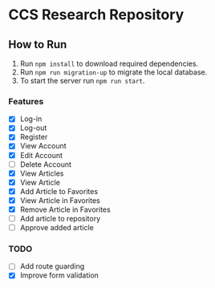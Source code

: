 # CCS Research Repository

## How to Run

1. Run `npm install` to download required dependencies.
2. Run `npm run migration-up` to migrate the local database.
3. To start the server run `npm run start`.

### Features

- [x] Log-in
- [x] Log-out
- [x] Register
- [x] View Account
- [x] Edit Account
- [ ] Delete Account
- [x] View Articles
- [x] View Article
- [x] Add Article to Favorites
- [x] View Article in Favorites
- [x] Remove Article in Favorites
- [ ] Add article to repository
- [ ] Approve added article

### TODO

- [ ] Add route guarding
- [x] Improve form validation
